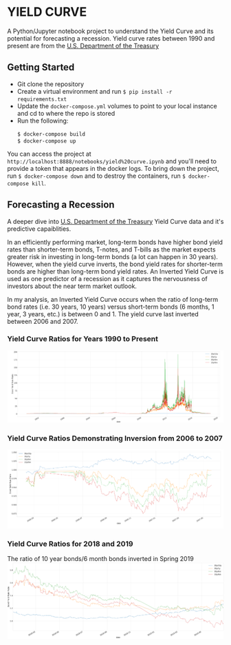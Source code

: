 # YIELD CURVE  

A Python/Jupyter notebook project to understand the Yield Curve and its potential for forecasting a recession. Yield 
curve rates between 1990 and present are from the [U.S. Department of the Treasury](https://www.treasury.gov/resource-center/data-chart-center/interest-rates/Pages/TextView.aspx?data=yield)

## Getting Started

* Git clone the repository
* Create a virtual environment and run `$ pip install -r requirements.txt`
* Update the `docker-compose.yml` volumes to point to your local instance and cd to where the repo is stored
* Run the following:
    ```
    $ docker-compose build
    $ docker-compose up
    ```
You can access the project at `http://localhost:8888/notebooks/yield%20curve.ipynb` and you'll need to provide a token that appears in the docker logs. To bring down the project, run `$ docker-compose down` and to destroy the containers, run `$ docker-compose kill`.

## Forecasting a Recession
A deeper dive into [U.S. Department of the Treasury](https://www.treasury.gov/resource-center/data-chart-center/interest-rates/Pages/TextView.aspx?data=yield) Yield Curve data and it's predictive capaiblities.

In an efficiently performing market, long-term bonds have higher bond yield rates than shorter-term bonds, T-notes, and T-bills as the market expects greater risk in investing in long-term bonds (a lot can happen in 30 years). However, when the yield curve inverts, the bond yield rates for shorter-term bonds are higher than long-term bond yield rates. An Inverted Yield Curve is used as one predictor of a recession as it captures the nervousness of investors about the near term market outlook.

In my analysis, an Inverted Yield Curve occurs when the ratio of long-term bond rates (i.e. 30 years, 10 years) versus short-term bonds (6 months, 1 year, 3 years, etc.) is between 0 and 1. The yield curve last inverted between 2006 and 2007.

### Yield Curve Ratios for Years 1990 to Present
![Yield Curve Ratios for Years 1990 to Present](/images/ycr_all.png?raw=true)


### Yield Curve Ratios Demonstrating Inversion from 2006 to 2007
![Yield Curve Ratios for Years 2006 to 2007](/images/ycr_07_08.png?raw=true)



### Yield Curve Ratios for 2018 and 2019
The ratio of 10 year bonds/6 month bonds inverted in Spring 2019
![Yield Curve Ratios for 2018](/images/ycr_2018_2019.png?raw=true)

